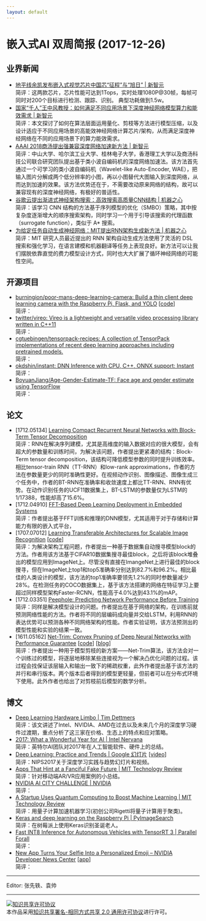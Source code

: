 ```yaml
---
layout: default
---
```


# 嵌入式AI 双周简报 (2017-12-26)

## 业界新闻

- [地平线余凯发布嵌入式视觉芯片中国芯“征程”与“旭日” | 新智元](https://mp.weixin.qq.com/s?timestamp=1514257509&src=3&ver=1&signature=FfXR2-8lg8yx0vXHlibMXwDuJ6AmuXxHls6MtNB*YXKqrvKPYGly1ZA4ngzVFoxnMn7hmvIChDCj3rC5oItBHkpckUkgSEiZCMoy03mY-CCQaLVXQyHxNQkKTvRuUepY1j2HMQLqD3dM8yoDyFER6sbQ1dINRVLthbAf-gILFnk=)<br />
简评：这两款芯片，芯片性能可达到1Tops，实时处理1080P@30帧，每帧可同时对200个目标进行检测、跟踪、识别。 典型功耗做到1.5w。
- [国家“千人”王中风教授：如何满足不同应用场景下深度神经网络模型算力和能效需求 | 新智元](https://mp.weixin.qq.com/s?timestamp=1514257509&src=3&ver=1&signature=FfXR2-8lg8yx0vXHlibMXwDuJ6AmuXxHls6MtNB*YXKqrvKPYGly1ZA4ngzVFoxnMn7hmvIChDCj3rC5oItBHnBdn8wMHNN3uxGyw2K0SdQ81-*CzYfftcGcKO52umn8g3YOrMJxVoLSUbXOaXDxxZR6Y9TgLwP4Bw0tSGdBxLw=)<br />
简评：本文探讨了如何在算法层面运用量化、剪枝等方法进行模型压缩，以及设计适应于不同应用场景的高能效神经网络计算芯片/架构，从而满足深度神经网络在不同的应用场景下的算力能效需求。
- [AAAI 2018商汤提出强兼容深度网络加速新方法 | 新智元](https://mp.weixin.qq.com/s?timestamp=1514257509&src=3&ver=1&signature=FfXR2-8lg8yx0vXHlibMXwDuJ6AmuXxHls6MtNB*YXKqrvKPYGly1ZA4ngzVFoxnMn7hmvIChDCj3rC5oItBHo63fQsLgo*kUaBW8XbQzMSrIQjSMd0mhUVkHHih5SOLScHYHbBx8Hnb6vjxvhH1xib97160ueAj9hVNhwVOV2A=)<br />
简评：中山大学、哈尔滨工业大学、桂林电子大学，香港理工大学以及商汤科技公司联合研究团队提出基于类小波自编码机的深度网络加速法。该方法首先通过一个可学习的类小波自编码机（Wavelet-like Auto-Encoder, WAE），把输入图片分解成两个低分辨率的小图，再以小图替代大图输入到深度网络，从而达到加速的效果。该方法优势还在于，不需要改动原来网络的结构，故可以兼容现有的深度神经网络，有极好的普适性。
- [谷歌云提出渐进式神经架构搜索：高效搜索高质量CNN结构 | 机器之心](https://mp.weixin.qq.com/s?timestamp=1514258116&src=3&ver=1&signature=FfXR2-8lg8yx0vXHlibMX-LrfuW44JWbxudqhekxZHWOXOjBwj3jAIJobOFuBbC**M3KZChNa6cSHLZ9cIu4Bq1KG5yasXZt1jt2RX2GRmzIZoIbVo8SNYiLFoLcis5WS19yTxNmnIlDf9mhb-cc4v4caSPlpgVd9T112GObN-U=)<br />
简评：该学习 CNN 结构的方法基于序列模型的优化（SMBO）策略，其中按复杂度逐渐增大的顺序搜索架构，同时学习一个用于引导该搜索的代理函数（surrogate function），类似于 A* 搜索。
- [为给定任务自动生成神经网络：MIT提出RNN架构生成新方法 | 机器之心](https://mp.weixin.qq.com/s?timestamp=1514257760&src=3&ver=1&signature=FfXR2-8lg8yx0vXHlibMX4Iq5rZwJkx6u9brWzwW58OiWij88J-VYzOF64lJBA8k-32edzoJrNPYBXMsjNrpdEJ7HhGThCRsRwktn0bqyv8HUOLWYQh*Abtb6jTNRkgjL39iWMvZhAILwC0QI48ByCk6XpQwtmEeUOW4a-jMSnA=)<br />
简评：MIT 研究人员最近提出的 RNN 架构自动生成方法使用了灵活的 DSL 搜索和强化学习，在语言建模和机器翻译等任务上表现良好。新方法可以让我们摆脱依靠直觉的费力模型设计方式，同时也大大扩展了循环神经网络的可能性空间。




## 开源项目

- [burningion/poor-mans-deep-learning-camera: Build a thin client deep learning camera with the Raspberry Pi, Flask, and YOLO](https://github.com/burningion/poor-mans-deep-learning-camera)
[[code](https://www.makeartwithpython.com/blog/poor-mans-deep-learning-camera/)]<br />
简评：
- [twitter/vireo: Vireo is a lightweight and versatile video processing library written in C++11](https://github.com//twitter/vireo)<br />
简评：
- [cgtuebingen/tensorpack-recipes: A collection of TensorPack implementations of recent deep learning approaches including pretrained models.](https://github.com//cgtuebingen/tensorpack-recipes)<br />
简评：
- [okdshin/instant: DNN Inference with CPU, C++, ONNX support: Instant](https://github.com//okdshin/instant)<br />
简评：
- [BoyuanJiang/Age-Gender-Estimate-TF: Face age and gender estimate using TensorFlow](https://github.com//BoyuanJiang/Age-Gender-Estimate-TF)<br />
简评：


## 论文

- [1712.05134] [Learning Compact Recurrent Neural Networks with Block-Term Tensor Decomposition](https://arxiv.org/abs/1712.05134) <br />
简评：RNN在解决序列建模，尤其是高维度的输入数据对应的很大模型，会有超大的参数量和训练时间，为解决该问题，作者提出更紧凑的结构：Block-Term tensor decomposition，该结构可降低模型参数的同时提升训练效率。相比tensor-train RNN（TT-RNN）和low-rank approximations，作者的方法在参数量更少的同时准确性更好。在视频动作识别、图像描述、图像生成三个任务中，作者的BT-RNN在准确率和收敛速度上都比TT-RNN、RNN有优势。在动作识别任务的UCF11数据集上，BT-LSTM的参数量仅为LSTM的1/17388，性能却高了15.6%。
- [1712.04910] [FFT-Based Deep Learning Deployment in Embedded Systems](https://arxiv.org/abs/1712.04910) <br />
简评：作者提出基于FFT训练和推理的DNN模型，尤其适用于对于存储和计算能力有限的嵌入式平台，
- [1707.07012] [Learning Transferable Architectures for Scalable Image Recognition](https://arxiv.org/abs/1707.07012) [[code](https://github.com//titu1994/Keras-NASNet)]<br />
简评：为解决架构工程问题，作者提出一种基于数据集自动搜寻模型block的方法。作者用该方法基于CIFAR10数据集搜寻最佳block，之后将该block堆叠出的模型应用到ImageNet上。尽管没有直接在ImangeNet上进行最佳的block搜寻，但在ImageNet上top1和top5准确率分别达到82.7%和96.2%。相比最佳的人类设计的模型，该方法的top1准确率要领先1.2%的同时参数量减少28%。在检测任务的COCO数据集上，基于该方法搭建的网络在特征学习上要超过同样模型架构Faster-RCNN，性能高于4.0%达到43.1%的mAP。
- [1712.03351] [Peephole: Predicting Network Performance Before Training](https://arxiv.org/abs/1712.03351)<br />
简评：同样是解决模型设计的问题。作者提出在基于网络的架构，在训练前就预测网络性能的方法。作者将不同的层编码成向量并交给LSTM，利用RNN的表达优势可以预测各种不同网络架构的性能。作者实验证明，该方法预测出的模型性能和实验的结果一致。
- [1611.05162] [Net-Trim: Convex Pruning of Deep Neural Networks with Performance Guarantee](https://arxiv.org/abs/1611.05162)
[[code](https://github.com/DNNToolBox/Net-Trim-v1)] [[blog](https://www.ibm.com/blogs/research/2017/12/pruning-ai-networks/)]<br />
简评：作者提出一种用于模型剪枝的新方案——Net-Trim算法，该方法会对一个训练过的模型，将逐层地移除某些连接视为一个解决凸优化问题的过程。该过程会找保证该层输入和输出一致下的稀疏权重，此外作者提出基于该方法的并行和串行版本。两个版本后者得到的模型更轻量，但前者可以在分布式环境下使用。此外作者也给出了对剪枝前后模型的数学分析。


## 博文

- [Deep Learning Hardware Limbo | Tim Dettmers](http://timdettmers.com/2017/12/21/deep-learning-hardware-limbo/)<br />
简评：该文讲述了Intel、NVIDIA、AMD在过去以及未来几个月的深度学习硬件过渡期，重点分析了这三家在价格、生态上的特点和应对策略。
- [2017: What a Wonderful Year for AI | Intel Nervana](https://www.intelnervana.com/intel-ai-2017/)<br />
简评：英特尔AI团队对2017年在人工智能软件、硬件上的总结。
- [Deep Learning: Practice and Trends | Google 幻灯片](https://docs.google.com/presentation/d/e/2PACX-1vQMZsWfjjLLz_wi8iaMxHKawuTkdqeA3Gw00wy5dBHLhAkuLEvhB7k-4LcO5RQEVFzZXfS6ByABaRr4/pub?start=false&loop=false&delayms=60000&slide=id.g2a19ddb012_0_75) [[video](https://www.bilibili.com/video/av17078412/)] <br />
简评：NIPS2017关于深度学习实践与趋势幻灯片和视频。
- [Apps That Hint at a Fanciful Fake Future | MIT Technology Review](https://www.technologyreview.com/s/609235/apps-that-hint-at-a-fanciful-fake-future/) <br />
简评：针对移动端AR/VR应用案例的小总结。
- [NVIDIA AI CITY CHALLENGE | NVIDIA](http://www.aicitychallenge.org/)<br />
简评：
- [A Startup Uses Quantum Computing to Boost Machine Learning | MIT Technology Review](https://www.technologyreview.com/s/609804/a-startup-uses-quantum-computing-to-boost-machine-learning/)<br />
简评：用量子计算加速机器学习(初创公司Rigetti将量子计算用于聚类)。
- [Keras and deep learning on the Raspberry Pi | PyImageSearch](https://www.pyimagesearch.com/2017/12/18/keras-deep-learning-raspberry-pi/)<br />
简评：在树莓派上使用Keras识别圣诞老人。
- [Fast INT8 Inference for Autonomous Vehicles with TensorRT 3 | Parallel Forall](https://devblogs.nvidia.com/parallelforall/int8-inference-autonomous-vehicles-tensorrt/)<br />
简评：
- [New App Turns Your Selfie Into a Personalized Emoji – NVIDIA Developer News Center](https://news.developer.nvidia.com/new-app-turns-your-selfie-into-a-personalized-emoji/)
[[app](https://www.mirror-ai.com/)]<br />
简评：




----

Editor: 张先轶、袁帅

----

<a rel="license" href="http://creativecommons.org/licenses/by-sa/2.0/"><img alt="知识共享许可协议" style="border-width:0" src="https://i.creativecommons.org/l/by-sa/2.0/88x31.png" /></a><br />本作品采用<a rel="license" href="http://creativecommons.org/licenses/by-sa/2.0/">知识共享署名-相同方式共享 2.0 通用许可协议</a>进行许可。
